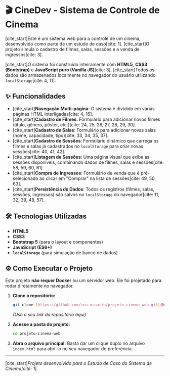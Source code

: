 # 🎬 CineDev - Sistema de Controle de Cinema

[cite_start]Este é um sistema web para o controle de um cinema, desenvolvido como parte de um estudo de caso[cite: 1]. [cite_start]O projeto simula o cadastro de filmes, salas, sessões e a venda de ingressos[cite: 3].

[cite_start]O sistema foi construído inteiramente com **HTML5**, **CSS3 (Bootstrap)** e **JavaScript puro (Vanilla JS)**[cite: 3]. [cite_start]Todos os dados são armazenados localmente no navegador do usuário utilizando `localStorage`[cite: 4, 11].

## ✨ Funcionalidades

- [cite_start]**Navegação Multi-página**: O sistema é dividido em várias páginas HTML interligadas[cite: 4, 16].
- [cite_start]**Cadastro de Filmes**: Formulário para adicionar novos filmes (título, gênero, pôster, etc.)[cite: 24, 25, 26, 27, 28, 29, 30].
- [cite_start]**Cadastro de Salas**: Formulário para adicionar novas salas (nome, capacidade, tipo)[cite: 33, 34, 35, 37].
- [cite_start]**Cadastro de Sessões**: Formulário dinâmico que carrega os filmes e salas já cadastrados no `localStorage` para criar novas sessões[cite: 40, 41, 42].
- [cite_start]**Listagem de Sessões**: Uma página visual que exibe as sessões disponíveis, combinando dados de filmes, salas e sessões[cite: 58, 59, 60, 61].
- [cite_start]**Compra de Ingressos**: Formulário de venda que é pré-selecionado ao clicar em "Comprar" na lista de sessões[cite: 49, 50, 63].
- [cite_start]**Persistência de Dados**: Todos os registros (filmes, salas, sessões, ingressos) são salvos no `localStorage` do navegador[cite: 11, 32, 39, 48, 57].

## 🛠️ Tecnologias Utilizadas

- **HTML5**
- **CSS3**
- **Bootstrap 5** (para o layout e componentes)
- **JavaScript (ES6+)**
- **`localStorage`** (para simulação de banco de dados)

## ⚙️ Como Executar o Projeto

Este projeto **não requer Docker** ou um servidor web. Ele foi projetado para rodar diretamente no navegador.

1.  **Clone o repositório:**
    ```bash
    git clone [https://github.com/seu-usuario/projeto-cinema-web.git](https://github.com/seu-usuario/projeto-cinema-web.git)
    ```
    *(Use o seu link do repositório aqui)*

2.  **Acesse a pasta do projeto:**
    ```bash
    cd projeto-cinema-web
    ```

3.  **Abra o arquivo principal:**
    Basta dar um clique duplo no arquivo `index.html` para abri-lo no seu navegador de preferência.

---
[cite_start]_Projeto desenvolvido para o Estudo de Caso do Sistema de Cinema[cite: 1]._
